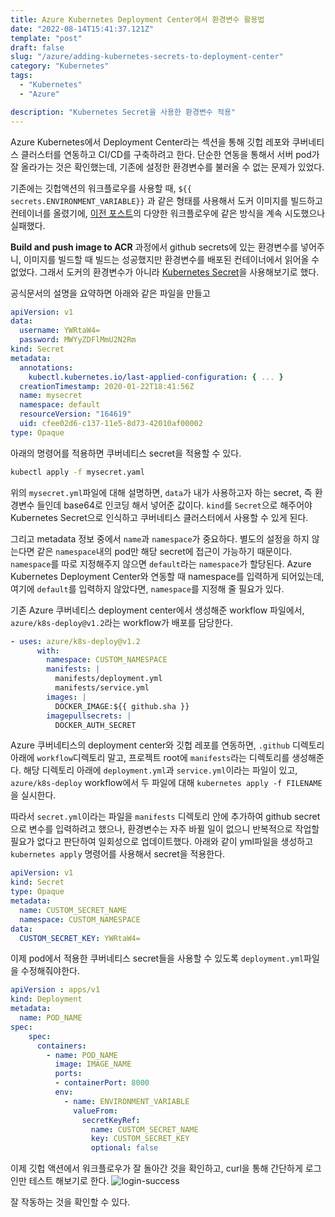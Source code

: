 ```yaml
---
title: Azure Kubernetes Deployment Center에서 환경변수 활용법
date: "2022-08-14T15:41:37.121Z"
template: "post"
draft: false
slug: "/azure/adding-kubernetes-secrets-to-deployment-center"
category: "Kubernetes"
tags:
  - "Kubernetes"
  - "Azure"

description: "Kubernetes Secret을 사용한 환경변수 적용"
---
```


Azure Kubernetes에서 Deployment Center라는 섹션을 통해 깃헙 레포와 쿠버네티스 클러스터를 연동하고 CI/CD를 구축하려고 한다. 단순한 연동을 통해서 서버 pod가 잘 올라가는 것은 확인했는데, 기존에 설정한 환경변수를 불러올 수 없는 문제가 있었다. 

기존에는 깃헙액션의 워크플로우를 사용할 때, `${{ secrets.ENVIRONMENT_VARIABLE}}` 과 같은 형태를 사용해서 도커 이미지를 빌드하고 컨테이너를 올렸기에, [이전 포스트](https://jasonkang14.github.io/azure/kubernetes-workflow-jobs)의 다양한 워크플로우에 같은 방식을 계속 시도했으나 실패했다. 

**Build and push image to ACR** 과정에서 github secrets에 있는 환경변수를 넣어주니, 이미지를 빌드할 때 빌드는 성공했지만 환경변수를 배포된 컨테이너에서 읽어올 수 없었다. 그래서 도커의 환경변수가 아니라 [Kubernetes Secret](https://kubernetes.io/docs/concepts/configuration/secret/)을 사용해보기로 했다. 

공식문서의 설명을 요약하면 아래와 같은 파일을 만들고
```yml
apiVersion: v1
data:
  username: YWRtaW4=
  password: MWYyZDFlMmU2N2Rm
kind: Secret
metadata:
  annotations:
    kubectl.kubernetes.io/last-applied-configuration: { ... }
  creationTimestamp: 2020-01-22T18:41:56Z
  name: mysecret
  namespace: default
  resourceVersion: "164619"
  uid: cfee02d6-c137-11e5-8d73-42010af00002
type: Opaque
```

아래의 명령어를 적용하면 쿠버네티스 secret을 적용할 수 있다. 
```bash
kubectl apply -f mysecret.yaml
```

위의 `mysecret.yml`파일에 대해 설명하면, `data`가 내가 사용하고자 하는 secret, 즉 환경변수 들인데 base64로 인코딩 해서 넣어준 값이다. 
`kind`를 `Secret`으로 해주어야 Kubernetes Secret으로 인식하고 쿠버네티스 클러스터에서 사용할 수 있게 된다. 

그리고 metadata 정보 중에서 `name`과 `namespace`가 중요하다. 별도의 설정을 하지 않는다면 같은 `namespace`내의 pod만 해당 secret에 접근이 가능하기 때문이다. `namespace`를 따로 지정해주지 않으면 `default`라는 `namespace`가 할당된다. Azure Kubernetes Deployment Center와 연동할 때 namespace를 입력하게 되어있는데, 여기에 `default`를 입력하지 않았다면, `namespace`를 지정해 줄 필요가 있다. 

기존 Azure 쿠버네티스 deployment center에서 생성해준 workflow 파일에서, `azure/k8s-deploy@v1.2`라는 workflow가 배포를 담당한다.

```yml
- uses: azure/k8s-deploy@v1.2
      with:
        namespace: CUSTOM_NAMESPACE
        manifests: |
          manifests/deployment.yml
          manifests/service.yml
        images: |
          DOCKER_IMAGE:${{ github.sha }}
        imagepullsecrets: |
          DOCKER_AUTH_SECRET
```

Azure 쿠버네티스의 deployment center와 깃헙 레포를 연동하면, `.github` 디렉토리 아래에 `workflow`디렉토리 말고, 프로젝트 root에 `manifests`라는 디렉토리를 생성해준다. 해당 디렉토리 아래에 `deployment.yml`과 `service.yml`이라는 파일이 있고, `azure/k8s-deploy` workflow에서 두 파일에 대해 `kubernetes apply -f FILENAME`을 실시한다.

따라서 `secret.yml`이라는 파일을 `manifests` 디렉토리 안에 추가하여 github secret으로 변수를 입력하려고 했으나, 환경변수는 자주 바뀔 일이 없으니 반복적으로 작업할 필요가 없다고 판단하여 일회성으로 업데이트했다. 아래와 같이 yml파일을 생성하고 `kubernetes apply` 명령어를 사용해서 secret을 적용한다. 

```yml
apiVersion: v1
kind: Secret
type: Opaque
metadata:
  name: CUSTOM_SECRET_NAME
  namespace: CUSTOM_NAMESPACE
data:
  CUSTOM_SECRET_KEY: YWRtaW4=
```

이제 pod에서 적용한 쿠버네티스 secret들을 사용할 수 있도록 `deployment.yml`파일을 수정해줘야한다. 

```yml
apiVersion : apps/v1
kind: Deployment
metadata:
  name: POD_NAME
spec:
    spec:
      containers:
        - name: POD_NAME
          image: IMAGE_NAME
          ports:
          - containerPort: 8000
          env:
            - name: ENVIRONMENT_VARIABLE
              valueFrom: 
                secretKeyRef:
                  name: CUSTOM_SECRET_NAME
                  key: CUSTOM_SECRET_KEY
                  optional: false
```

이제 깃헙 액션에서 워크플로우가 잘 돌아간 것을 확인하고, curl을 통해 간단하게 로그인만 테스트 해보기로 한다.
![login-success](https://i.imgur.com/zhQPQ8d.png)

잘 작동하는 것을 확인할 수 있다. 
